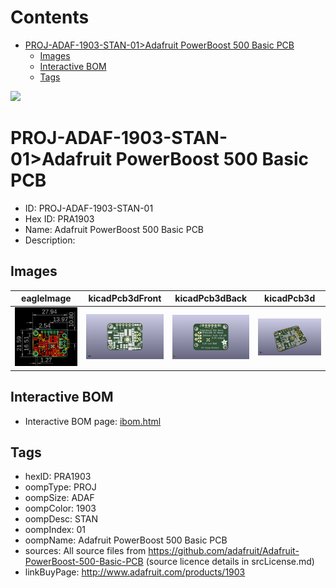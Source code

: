 



Contents
========

* [PROJ-ADAF-1903-STAN-01>Adafruit PowerBoost 500 Basic PCB](#proj-adaf-1903-stan-01adafruit-powerboost-500-basic-pcb)
	* [Images](#images)
	* [Interactive BOM](#interactive-bom)
	* [Tags](#tags)
  
![][im]
# PROJ-ADAF-1903-STAN-01>Adafruit PowerBoost 500 Basic PCB

- ID: PROJ-ADAF-1903-STAN-01
- Hex ID: PRA1903
- Name: Adafruit PowerBoost 500 Basic PCB
- Description: 

## Images
  
  

|eagleImage|kicadPcb3dFront|kicadPcb3dBack|kicadPcb3d|
| :---: | :---: | :---: | :---: |
|[![eagleImage](eagleImage_140.png)](eagleImage_600.png)|[![kicadPcb3dFront](kicadPcb3dFront_140.png)](kicadPcb3dFront_600.png)|[![kicadPcb3dBack](kicadPcb3dBack_140.png)](kicadPcb3dBack_600.png)|[![kicadPcb3d](kicadPcb3d_140.png)](kicadPcb3d_600.png)|

## Interactive BOM

- Interactive BOM page: [ibom.html](kicad/bom/ibom.html)

## Tags

- hexID: PRA1903
- oompType: PROJ
- oompSize: ADAF
- oompColor: 1903
- oompDesc: STAN
- oompIndex: 01
- oompName: Adafruit PowerBoost 500 Basic PCB
- sources: All source files from https://github.com/adafruit/Adafruit-PowerBoost-500-Basic-PCB (source licence details in srcLicense.md)
- linkBuyPage: http://www.adafruit.com/products/1903



[im]: kicadPcb3d_450.png
